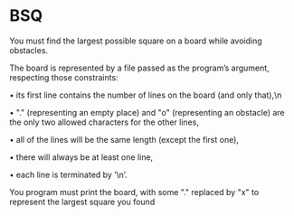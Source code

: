 # BSQ

You must find the largest possible square on a board while avoiding obstacles.


The board is represented by a file passed as the program’s argument, respecting those constraints:

•  its first line contains the number of lines on the board (and only that),\n

•  "." (representing an empty place) and "o" (representing an obstacle) are the only two allowed characters for the
other lines,

•  all of the lines will be the same length (except the first one),

•  there will always be at least one line,

•  each line is terminated by ’\n’.


You program must print the board, with some "." replaced by "x" to represent the largest square you found
